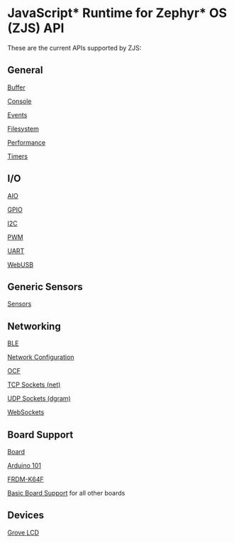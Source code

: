 JavaScript* Runtime for Zephyr* OS (ZJS) API
============================================

These are the current APIs supported by ZJS:

General
-------
[Buffer](./buffer.md)

[Console](./console.md)

[Events](./events.md)

[Filesystem](./fs.md)

[Performance](./performance.md)

[Timers](./timers.md)

I/O
---
[AIO](./aio.md)

[GPIO](./gpio.md)

[I2C](./i2c.md)

[PWM](./pwm.md)

[UART](./uart.md)

[WebUSB](./webusb.md)

Generic Sensors
---------------
[Sensors](./sensors.md)

Networking
----------
[BLE](./ble.md)

[Network Configuration](./net-config.md)

[OCF](./ocf.md)

[TCP Sockets (net)](./net.md)

[UDP Sockets (dgram)](./dgram.md)

[WebSockets](./web-socket.md)

Board Support
-------------
[Board](./board.md)

[Arduino 101](./boards/arduino_101.md)

[FRDM-K64F](./boards/frdm_k64f.md)

[Basic Board Support](./boards/basic.md) for all other boards

Devices
-------
[Grove LCD](./grove_lcd.md)
